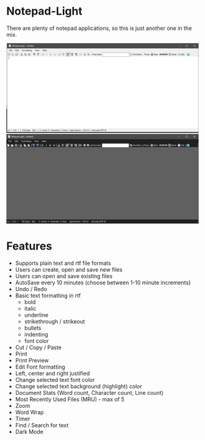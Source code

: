 # Notepad-Light

There are plenty of notepad applications, so this is just another one in the mix.

![image](https://github.com/desjarlais/desjarlais.github.io/blob/master/img/notepadlightlightmode.jpg)
![image](https://github.com/desjarlais/desjarlais.github.io/blob/master/img/notepadlightdarkmode2.jpg)

# Features

* Supports plain text and rtf file formats
* Users can create, open and save new files
* Users can open and save existing files
* AutoSave every 10 minutes (choose between 1-10 minute increments)
* Undo / Redo 
* Basic text formatting in rtf 
  * bold
  * italic
  * underline
  * strikethrough / strikeout
  * bullets
  * indenting
  * font color
* Cut / Copy / Paste 
* Print
* Print Preview
* Edit Font formatting
* Left, center and right justified
* Change selected text font color
* Change selected text background (highlight) color
* Document Stats (Word count, Character count, Line count)
* Most Recently Used Files (MRU) - max of 5
* Zoom
* Word Wrap
* Timer
* Find / Search for text
* Dark Mode
